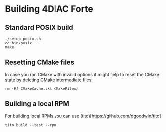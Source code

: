 # Building 4DIAC Forte

## Standard POSIX build

    ./setup_posix.sh
    cd bin/posix
    make

## Resetting CMake files

In case you ran CMake with invalid options it might help
to reset the CMake state by deleting CMake intermediate
files:

    rm -Rf CMakeCache.txt CMakeFiles/

## Building a local RPM

For building local RPMs you can use (tito)[https://github.com/dgoodwin/tito]

    tito build --test --rpm

